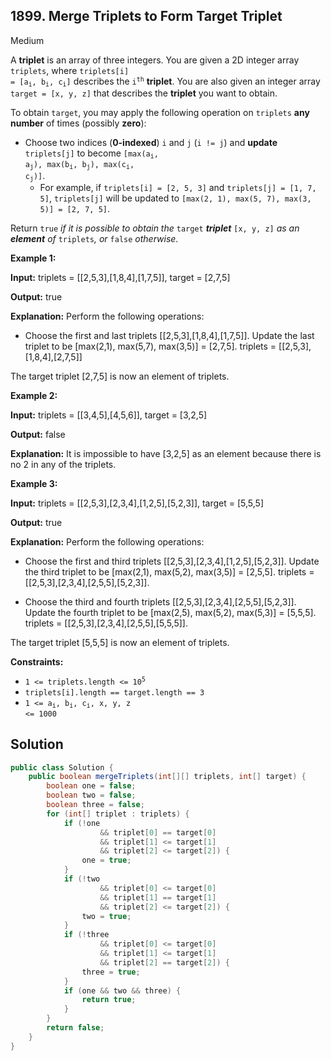 ## 1899\. Merge Triplets to Form Target Triplet

Medium

A **triplet** is an array of three integers. You are given a 2D integer array `triplets`, where <code>triplets[i] = [a<sub>i</sub>, b<sub>i</sub>, c<sub>i</sub>]</code> describes the <code>i<sup>th</sup></code> **triplet**. You are also given an integer array `target = [x, y, z]` that describes the **triplet** you want to obtain.

To obtain `target`, you may apply the following operation on `triplets` **any number** of times (possibly **zero**):

*   Choose two indices (**0-indexed**) `i` and `j` (`i != j`) and **update** `triplets[j]` to become <code>[max(a<sub>i</sub>, a<sub>j</sub>), max(b<sub>i</sub>, b<sub>j</sub>), max(c<sub>i</sub>, c<sub>j</sub>)]</code>.
    *   For example, if `triplets[i] = [2, 5, 3]` and `triplets[j] = [1, 7, 5]`, `triplets[j]` will be updated to `[max(2, 1), max(5, 7), max(3, 5)] = [2, 7, 5]`.

Return `true` _if it is possible to obtain the_ `target` _**triplet**_ `[x, y, z]` _as an **element** of_ `triplets`_, or_ `false` _otherwise_.

**Example 1:**

**Input:** triplets = \[\[2,5,3],[1,8,4],[1,7,5]], target = [2,7,5]

**Output:** true

**Explanation:** Perform the following operations:

- Choose the first and last triplets [[2,5,3],[1,8,4],[1,7,5]]. Update the last triplet to be [max(2,1), max(5,7), max(3,5)] = [2,7,5]. triplets = \[\[2,5,3],[1,8,4],[2,7,5]]

The target triplet [2,7,5] is now an element of triplets.

**Example 2:**

**Input:** triplets = \[\[3,4,5],[4,5,6]], target = [3,2,5]

**Output:** false

**Explanation:** It is impossible to have [3,2,5] as an element because there is no 2 in any of the triplets.

**Example 3:**

**Input:** triplets = \[\[2,5,3],[2,3,4],[1,2,5],[5,2,3]], target = [5,5,5]

**Output:** true

**Explanation:** Perform the following operations:

- Choose the first and third triplets [[2,5,3],[2,3,4],[1,2,5],[5,2,3]]. Update the third triplet to be [max(2,1), max(5,2), max(3,5)] = [2,5,5]. triplets = \[\[2,5,3],[2,3,4],[2,5,5],[5,2,3]].

- Choose the third and fourth triplets [[2,5,3],[2,3,4],[2,5,5],[5,2,3]]. Update the fourth triplet to be [max(2,5), max(5,2), max(5,3)] = [5,5,5]. triplets = \[\[2,5,3],[2,3,4],[2,5,5],[5,5,5]].

The target triplet [5,5,5] is now an element of triplets.

**Constraints:**

*   <code>1 <= triplets.length <= 10<sup>5</sup></code>
*   `triplets[i].length == target.length == 3`
*   <code>1 <= a<sub>i</sub>, b<sub>i</sub>, c<sub>i</sub>, x, y, z <= 1000</code>

## Solution

```java
public class Solution {
    public boolean mergeTriplets(int[][] triplets, int[] target) {
        boolean one = false;
        boolean two = false;
        boolean three = false;
        for (int[] triplet : triplets) {
            if (!one
                    && triplet[0] == target[0]
                    && triplet[1] <= target[1]
                    && triplet[2] <= target[2]) {
                one = true;
            }
            if (!two
                    && triplet[0] <= target[0]
                    && triplet[1] == target[1]
                    && triplet[2] <= target[2]) {
                two = true;
            }
            if (!three
                    && triplet[0] <= target[0]
                    && triplet[1] <= target[1]
                    && triplet[2] == target[2]) {
                three = true;
            }
            if (one && two && three) {
                return true;
            }
        }
        return false;
    }
}
```